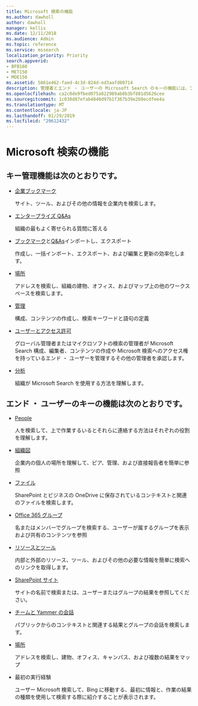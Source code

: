 ```yaml
---
title: Microsoft 検索の機能
ms.author: dawholl
author: dawholl
manager: kellis
ms.date: 12/11/2018
ms.audience: Admin
ms.topic: reference
ms.service: mssearch
localization_priority: Priority
search.appverid:
- BFB160
- MET150
- MOE150
ms.assetid: 5861e462-faed-4c3d-824d-ed3aafd80714
description: 管理者とエンド ・ ユーザーの Microsoft Search のキーの機能には、ブックマーク、Q&As、および管理およびデータの分析が含まれます。
ms.openlocfilehash: ca2c0de9fbed075a822989ab8b3bf881d5626cee
ms.sourcegitcommit: 1c038d87efab4840d97b1f367b39e2b9ecdfee4a
ms.translationtype: MT
ms.contentlocale: ja-JP
ms.lasthandoff: 01/29/2019
ms.locfileid: "29612432"
---
```

# <a name="features-of-microsoft-search"></a>Microsoft 検索の機能

## <a name="key-admin-features-include"></a>キー管理機能は次のとおりです。

- [企業ブックマーク](create-and-manage-bookmarks.md)
    
    サイト、ツール、およびその他の情報を企業内を検索します。
    
- [エンタープライズ Q&As](create-and-manage-qas.md)
    
    組織の最もよく寄せられる質問に答える
    
- [ブックマーク](bulk-create-bookmarks.md)と[Q&As](bulk-create-qas.md)インポートし、エクスポート
    
    作成し、一括インポート、エクスポート、および編集と更新の効率化します。

- [場所](locations.md)
    
    アドレスを検索し、組織の建物、オフィス、およびマップ上の他のワークスペースを検索します。
    
- [管理](set-up-microsoft-search.md)
    
    構成、コンテンツの作成し、検索キーワードと語句の定義
    
- [ユーザーとアクセス許可](add-users.md)
    
    グローバル管理者またはマイクロソフトの検索の管理者が Microsoft Search 構成、編集者、コンテンツの作成や Microsoft 検索へのアクセス権を持っているエンド ・ ユーザーを管理するその他の管理者を承認します。
    
- [分析](get-insights.md) 
    
    組織が Microsoft Search を使用する方法を理解します。 
    
## <a name="key-end-user-features-include"></a>エンド ・ ユーザーのキーの機能は次のとおりです。

- [People](use/find-people-and-groups.md)
    
    人を検索して、上で作業するいるとそれらに連絡する方法はそれぞれの役割を理解します。
    
- [組織図](use/find-people-and-groups.md)
    
    企業内の個人の場所を理解して、ピア、管理、および直接報告者を簡単に参照
    
- [ファイル](use/find-files.md)
    
    SharePoint とビジネスの OneDrive に保存されているコンテキストと関連のファイルを検索します。
    
- [Office 365 グループ](use/find-people-and-groups.md)
    
    名またはメンバーでグループを検索する、ユーザーが属するグループを表示および共有のコンテンツを参照
    
- [リソースとツール](use/find-resources-tools-and-more.md)
    
    内部と外部のリソース、ツール、およびその他の必要な情報を簡単に検索へのリンクを取得します。
    
- [SharePoint サイト](use/find-sharepoint-sites.md)
    
    サイトの名前で検索または、ユーザーまたはグループの結果を参照してください。
    
- [チームと Yammer の会話](use/find-conversations.md)
    
    パブリックからのコンテキストと関連する結果とグループの会話を検索します。

- [場所](use/find-locations.md)
    
    アドレスを検索し、建物、オフィス、キャンパス、および複数の結果をマップ
    
- 最初の実行経験
    
    ユーザー Microsoft 検索して、Bing に移動する、最初に情報と、作業の結果の種類を使用して検索する際に紹介することが表示されます。